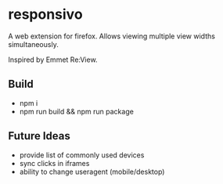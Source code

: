 # responsivo
A web extension for firefox. Allows viewing multiple view widths simultaneously.

Inspired by Emmet Re:View.

## Build
- npm i
- npm run build && npm run package

## Future Ideas
- provide list of commonly used devices
- sync clicks in iframes
- ability to change useragent (mobile/desktop)
